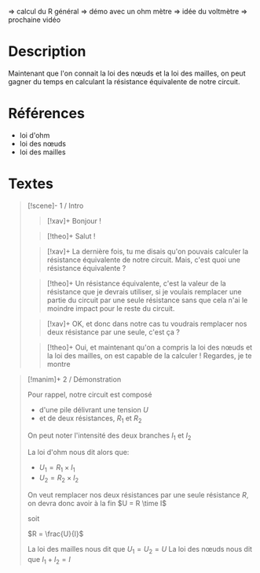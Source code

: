 => calcul du R général
=> démo avec un ohm mètre
=> idée du voltmètre => prochaine vidéo
# Description

Maintenant que l'on connait la loi des nœuds et la loi des mailles, on peut gagner du temps en calculant la résistance équivalente de notre circuit.

# Références
- loi d'ohm
- loi des nœuds
- loi des mailles
# Textes

> [!scene]- 1 / Intro
> 
> > [!xav]+
> > Bonjour !
> 
> > [!theo]+
> > Salut !
> 
> > [!xav]+
> > La dernière fois, tu me disais qu'on pouvais calculer la résistance équivalente de notre circuit. Mais, c'est quoi une résistance équivalente ?
> 
> > [!theo]+
> > Un résistance équivalente, c'est la valeur de la résistance que je devrais utiliser, si je voulais remplacer une partie du circuit par une seule résistance sans que cela n'ai le moindre impact pour le reste du circuit.
> 
> > [!xav]+
> > OK, et donc dans notre cas tu voudrais remplacer nos deux résistance par une seule, c'est ça ?
> 
> > [!theo]+
> > Oui, et maintenant qu'on a compris la loi des nœuds et la loi des mailles, on est capable de la calculer ! Regardes, je te montre
> 

> [!manim]+ 2 / Démonstration
> 
> Pour rappel, notre circuit est composé 
> - d'une pile délivrant une tension $U$
> - et de deux résistances, $R_1$ et $R_2$
>
> On peut noter l'intensité des deux branches $I_1$ et $I_2$
> 
> La loi d'ohm nous dit alors que: 
> - $U_1 = R_1 \times I_1$
> - $U_2 = R_2 \times I_2$
>
>
>
> On veut remplacer nos deux résistances par une seule résistance $R$, on devra donc avoir à la fin 
> $U = R \time I$
> 
> soit
> 
> $R = \frac{U}{I}$
> 
> La loi des mailles nous dit que $U_1 = U_2 = U$
> La loi des nœuds nous dit que $I_1 + I_2 = I$
> 
> 
> 
